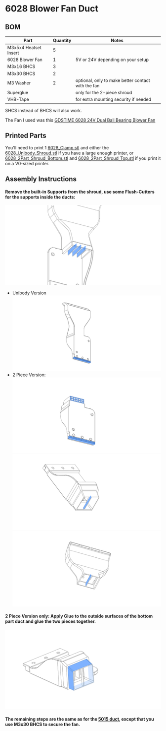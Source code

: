 # 6028 Blower Fan Duct

## BOM

| Part                  | Quantity | Notes                                              |
| --------------------- | -------- | -------------------------------------------------- |
| M3x5x4 Heatset Insert | 5        |                                                    |
| 6028 Blower Fan       | 1        | 5V or 24V depending on your setup                  |
| M3x16 BHCS            | 3        |                                                    |
| M3x30 BHCS            | 2        |                                                    |
| M3 Washer             | 2        | optional, only to make better contact with the fan |
| Superglue             |          | only for the 2-piece shroud                        |
| VHB-Tape              |          | for extra mounting security if needed              |

SHCS instead of BHCS will also work.

The Fan I used was this [GDSTIME 6028 24V Dual Ball Bearing Blower Fan](https://www.aliexpress.com/item/1005003792895461.html)

## Printed Parts

You'll need to print 1 [6028_Clamp.stl](STL/6028_Clamp.stl) and either the [6028_Unibody_Shroud.stl](STL/6028_Unibody_Shroud.stl) if you have a large enough printer, or [6028_2Part_Shroud_Bottom.stl](STL/6028_2Part_Shroud_Bottom.stl) and [6028_2Part_Shroud_Top.stl](STL/6028_2Part_Shroud_Top.stl) if you print it on a V0-sized printer.

## Assembly Instructions

#### Remove the built-in Supports from the shroud, use some Flush-Cutters for the supports inside the ducts:

![Universal](images/Support_Duct.png)

- Unibody Version
  ![unibody](images/Support_Unibody.png)
- 2 Piece Version:
  ![2 Piece Bottom](images/Support_2Part_Bottom.png)
  ![2 Piece Inner](images/Support_2Part_Bottom_2.png)
  ![2 Piece Top](images/Support_2Part_Top.png)

#### 2 Piece Version only: Apply Glue to the outside surfaces of the bottom part duct and glue the two pieces together.

![2 Piece Gluing location](images/Glue_2Part.png)

#### The remaining steps are the same as for the [5015 duct](/ducts/5015/README.md#insert-2x-heatsets-for-the-fan-from-the-front-caution-the-printed-part-is-4mm-thick-so-the-heatset-is-exactly-the-same-length-as-the-part-dont-push-the-heatset-through-by-accident), except that you use M3x30 BHCS to secure the fan.
